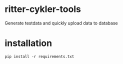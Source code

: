 # ritter-cykler-tools
Generate testdata and quickly upload data to database

# installation
```{r, engine='bash', count_lines}
pip install -r requirements.txt
```

